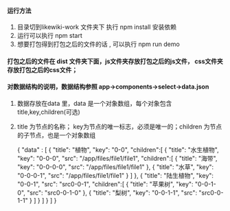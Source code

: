 #### 运行方法
1. 目录切到likewiki-work 文件夹下 执行 npm install 安装依赖
2. 运行可以执行 npm start
3. 想要打包得到打包之后的文件的话 , 可以执行 npm run demo

#### 打包之后的文件在 dist 文件夹下面，js文件夹存放打包之后的js文件， css文件夹存放打包之后的css文件；

#### 对数据结构的说明，数据结构参照 app->components->select->data.json
1. 数据存放在data 里，data 是一个对象数组，每个对象包含 title,key,children(可选)
2. title 为节点的名称； key为节点的唯一标志，必须是唯一的；children 为节点的子节点，也是一个对象数组


    {
      "data" : [
        {
          "title": "植物",
          "key": "0-0",
          "children":[
            {
              "title": "水生植物",
              "key": "0-0-0",
              "src": "/app/files/file1/file1",
              "children":[
                {
                  "title": "海带",
                  "key": "0-0-0-0",
                  "src": "/app/files/file1/file1"
                },
                {
                  "title": "水草",
                  "key": "0-0-0-1",
                  "src": "/app/files/file1/file1"
                }
              ]
            },
            {
              "title": "陆生植物",
              "key": "0-0-1",
              "src": "src0-0-1",
              "children":[
                {
                  "title": "苹果树",
                  "key": "0-0-1-0",
                  "src": "src0-0-1-0"
                },
                {
                  "title": "梨树",
                  "key": "0-0-1-1",
                  "src": "src0-0-1-1"
                }
              ]
            }
          ]
        }
      ]
    }


